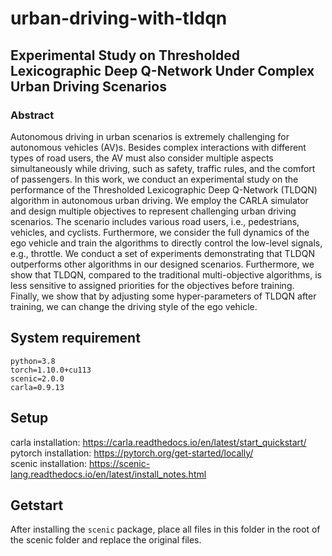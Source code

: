 # urban-driving-with-tldqn
## Experimental Study on Thresholded Lexicographic Deep Q-Network Under Complex Urban Driving Scenarios
### Abstract
Autonomous driving in urban scenarios is extremely challenging for autonomous vehicles (AV)s. Besides complex interactions with different types of road users, the AV must also consider multiple aspects simultaneously while driving, such as safety, traffic rules, and the comfort of passengers. In this work, we conduct an experimental study on the performance of the Thresholded Lexicographic Deep Q-Network (TLDQN) algorithm in autonomous urban driving. We employ the CARLA simulator and design multiple objectives to represent challenging urban driving scenarios. The scenario includes various road users, i.e., pedestrians, vehicles, and cyclists. Furthermore, we consider the full dynamics of the ego vehicle and train the algorithms to directly control the low-level signals, e.g., throttle. We conduct a set of experiments demonstrating that TLDQN outperforms other algorithms in our designed scenarios. Furthermore, we show that TLDQN, compared to the traditional multi-objective algorithms, is less sensitive to assigned priorities for the objectives before training. Finally, we show that by adjusting some hyper-parameters of TLDQN after training, we can change the driving style of the ego vehicle.
## System requirement
```
python=3.8
torch=1.10.0+cu113
scenic=2.0.0
carla=0.9.13
```
## Setup
carla installation: https://carla.readthedocs.io/en/latest/start_quickstart/ \
pytorch installation: https://pytorch.org/get-started/locally/ \
scenic installation: https://scenic-lang.readthedocs.io/en/latest/install_notes.html
## Getstart
After installing the `scenic` package, place all files in this folder in the root of the scenic folder and replace the original files.



